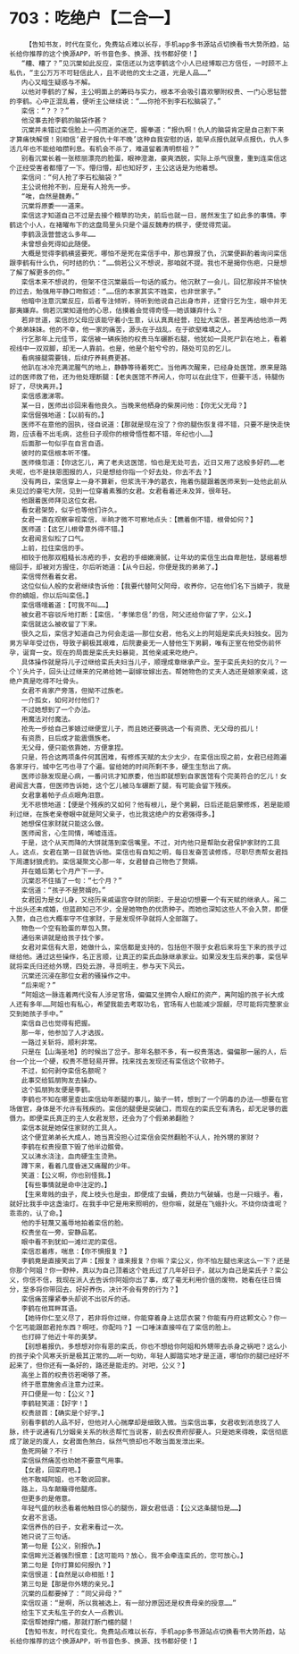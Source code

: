 # 703：吃绝户【二合一】
        【告知书友，时代在变化，免费站点难以长存，手机app多书源站点切换看书大势所趋，站长给你推荐的这个换源APP，听书音色多、换源、找书都好使！】
       “糟、糟了？”见沉棠如此反应，栾信还以为这李鹤这个小人已经博取己方信任，一时顾不上私仇，“主公万万不可轻信此人，且不说他的文士之道，光是人品……”
       内心又暗生疑惑与不解。
       以他对李鹤的了解，主公明面上的筹码与实力，根本不会吸引喜欢攀附权贵、一门心思钻营的李鹤。心中正混乱着，便听主公继续说：“……你抢不到李石松脑袋了。”
       栾信：“？？？”
       他没事去抢李鹤的脑袋作甚？
       沉棠并未错过栾信脸上一闪而逝的迷茫，握拳道：“报仇啊！仇人的脑袋肯定是自己割下来才算痛快解恨！别相信‘君子报仇十年不晚’这种自我安慰的话，能早点报仇就早点报仇，仇人多活几年也不能给咱攒利息。有机会不杀了，难道留着清明祭祖？”
       别看沉棠长着一张秾丽漂亮的脸蛋，眼神澄澈，豪爽洒脱，实际上杀气很重，重到连栾信这个正经受害者都懵了一下。懵归懵，却也知好歹，主公这话是为他着想。
       栾信问：“何人抢了李石松脑袋？”
       主公说他抢不到，应是有人抢先一步。
       “唉，自然是魏寿。”
       沉棠将原委一一道来。
       栾信这才知道自己不过是去接个粮草的功夫，前后也就一日，居然发生了如此多的事情。李鹤这个小人，在褚曜布下的这盘局里头只是个逼反魏寿的棋子，便觉得荒诞。
       李鹤汲汲营营这么多年……
       未曾想会死得如此随便。
       大概是觉得李鹤横竖要死，哪怕不是死在栾信手中，那也算报了仇，沉棠便斟酌着询问栾信跟李鹤有什么仇，何时结的仇：“……倘若公义不想说，那咱就不提。我也不是揭你伤疤，只是想了解了解更多的你。”
       栾信本来不想说的，但架不住沉棠最后一句话的威力。他沉默了一会儿，回忆那段并不愉快的过去，勉强用平静口吻叙述：“……信的本家其实不姓栾，也非世家子。”
       他暗中注意沉棠反应，后者专注倾听，待听到他说自己出身市井，还曾行乞为生，眼中并无鄙夷嫌弃。倘若沉棠知道他的心思，估摸着会觉得奇怪——她该嫌弃什么？
       若非世道，栾信的父母应该能守着小生意，认认真真经营，拉扯大栾信，甚至再给他添一两个弟弟妹妹。他的不幸，他一家的痛苦，源头在于战乱，在于欲壑难填之人。
       行乞那年上元佳节，栾信被一辆疾驰的权贵马车碾断右腿，他犹如一具死尸趴在地上，看着视线中一双双脚，却无一人靠前。也是，他是个脏兮兮的，随处可见的乞儿。
       看病接腿需要钱，后续疗养耗费更甚。
       他趴在冰冷充满泥腥气的地上，静静等待着死亡。当他再次醒来，已经身处医馆，原来是路过的医师救了他，还为他处理断腿：【老夫医馆不养闲人，你可以在此住下，但要干活，待腿伤好了，尽快离开。】
       栾信感激涕零。
       某一日，医师出诊回来看他良久。当晚来他栖身的柴房问他：【你无父无母？】
       栾信倔强地道：【以前有的。】
       医师不在意他的固执，径自说道：【那就是现在没了？你的腿伤恢复得不错，只要不是快走快跑，应该看不出毛病，这些日子观你的根骨悟性都不错，年纪也小……】
       后面那一句似乎在自言自语。
       彼时的栾信根本听不懂。
       医师倏忽道：【你这乞儿，离了老夫这医馆，怕也是无处可去，近日又用了这般多好药……老夫呢，也不是挟恩图报的人，只是想给你指一个好去处，你去不去？】
       没有两日，栾信穿上一身不算新，但浆洗干净的葛衣，拖着伤腿跟着医师来到一处他此前从未见过的豪宅大院，见到一位穿着素雅的女君。女君看着还未及笄，很年轻。
       他跟着医师拜见这位女君。
       看女君架势，似乎也等他们许久。
       女君一直在观察审视栾信，半晌才微不可察地点头：【瞧着倒不错，根骨如何？】
       医师道：【这乞儿根骨意外得不错。】
       女君闻言似松了口气。
       上前，拉住栾信的手。
       相较于他那双粗糙长冻疮的手，女君的手细嫩滑腻，让年幼的栾信生出自卑胆怯，瑟缩着想缩回手，却被对方握住，尔后听她道：【从今日起，你便是我的弟弟了。】
       栾信愕然看着女君。
       这位似仙人般的女君继续告诉他：【我要代替阿父阿母，收养你，记在他们名下当嫡子，我是你的嫡姐，你以后叫栾信。】
       栾信嗫嚅着道：【可我不叫……】
       被女君不容驳斥地打断：【栾信，‘孝悌忠信’的信，阿父还给你留了字，公义。】
       栾信就这么被收留了下来。
       很久之后，栾信才知道自己为何会走运——那位女君，他名义上的阿姐是栾氏夫妇独女。因为男方早年受过伤，导致子嗣极其艰难，后院妻妾无一人替他生下男嗣，唯有正室在他受伤前怀孕，诞育一女。现在的局面是栾氏夫妇暴毙，其他亲戚来吃绝户。
       具体操作就是将儿子过继给栾氏夫妇当儿子，顺理成章继承产业。至于栾氏夫妇的女儿？一个丫头片子，回头让过继来的兄弟给她一副嫁妆嫁出去。帮她物色的丈夫人选还是娘家亲戚，这绝户真是吃得不吐骨头。
       女君不肯家产旁落，但拗不过族老。
       一介孤女，如何对付他们？
       不过她想到了一个办法。
       用魔法对付魔法。
       抢先一步给自己爹娘过继便宜儿子，而且她还要挑选一个有资质、无父母的孤儿！
       有资质，日后成才能震慑族老。
       无父母，便只能依靠她，方便拿捏。
       只是，符合这两项条件何其困难，有修炼天赋的太少太少，在栾信出现之前，女君已经跑遍各家牙行，城中乞丐也寻了个遍。留给她的时间所剩不多，硬生生愁出了病。
       医师诊脉发现是心病，一番问讯才知原委，他当即就想到自家医馆有个完美符合的乞儿！女君闻言大喜，但医师告诉她，这个乞儿被马车碾断了腿，有可能会留下残疾。
       女君拿着帕子点点眼角泪意。
       无不悲愤地道：【便是个残疾的又如何？他有根儿，是个男嗣，日后还能启蒙修炼，若是能顺利过继，在族老亲卷眼中就是阿父亲子，也比我这绝户的女君强得多。】
       她想保住家财就只能这么做。
       医师闻言，心生同情，唏嘘连连。
       于是，这个从天而降的大饼就落到栾信嘴里。不过，对内他只是帮助女君保护家财的工具人。这点，女君在第一日就告诉他。栾信也有自知之明，每日发奋苦读修炼，尽职尽责帮女君挡下周遭豺狼虎豹。栾信凝聚文心那一年，女君替自己物色了赘婿。
       并在婚后第七个月产下一子。
       沉棠忍不住插了一句：“七个月？”
       栾信道：“孩子不是赘婿的。”
       女君因为是女儿身，又经历亲戚逼宫夺财的阴影，于是迫切想要一个有天赋的继承人。虽二十出头还未成婚，但蓝颜知己不少，全是她物色的优质种子。而她也深知这些人不会入赘，即便入赘，自己也大概率守不住家财，于是发现怀孕就将人全部踹了。
       物色一个空有脸蛋的草包入赘。
       通俗来讲就是给孩子找个爹。
       女君对栾信有大恩，她做什么，栾信都是支持的，包括但不限于女君后来将生下来的孩子过继给他。通过这些操作，名正言顺，让真正的栾氏血脉继承家业。如果没发生后来的事，栾信早就将栾氏归还给外甥，四处云游，寻觅明主，参与天下风云。
       沉棠还沉浸在那位女君的骚操作之中。
       “后来呢？”
       “阿姐这一脉连着两代没有人涉足官场，偏偏又坐拥令人眼红的资产，离阿姐的孩子长大成人还有多年……阿姐也有私心，希望我能去考取功名，官场有人也能减少觊觎，尽可能将完整家业交到她孩子手中。”
       栾信自己也觉得有把握。
       那一年，他参加了人才选拔。
       一路过关斩将，顺利非常。
       只是在【山海圣地】的时候出了岔子。那年名额不多，有一权贵落选，偏偏那一届的人，后台一个比一个硬，权贵不愿轻易开罪。找来找去发现还有栾信这个软柿子。
       不过，如何剥夺栾信名额呢？
       此事交给狐朋狗友去操办。
       这个狐朋狗友便是李鹤。
       李鹤也不知在哪里查出栾信幼年断腿的事儿，脑子一转，想到了一个阴毒的办法——想要在官场做官，身体是不允许有残疾的。栾信的腿便是突破口，而现在的栾氏空有清名，却无足够的震慑力。即便栾氏真正的主人女君发怒，还会为了个假弟弟翻脸？
       栾信本就是她保住家财的工具人。
       这个便宜弟弟长大成人，她当真没担心过栾信会突然翻脸不认人，抢外甥的家财？
       李鹤在权贵授意下毁了他半边髌骨。
       又以沸水浇注，血肉硬生生烫熟。
       蹲下来，看着几度昏迷又痛醒的少年。
       笑道：【公义啊，你也别怪我。】
       【有些事情就是命中注定的。】
       【生来卑贱的虫子，爬上枝头也是虫，即便成了虫蛹，费劲力气破蛹，也是一只蛾子。看，就好比我手中这盏油灯。在我手中它是用来照明的，但你嘛，就是在飞蛾扑火。不烧你烧谁呢？乖乖的，认了命。】
       他的手轻蔑又羞辱地拍着栾信的脸。
       权贵坐在一旁，安静品茗。
       眼中看不到犹如一滩烂泥的栾信。
       栾信忍着疼，喘息：【你不惧报复？】
       李鹤竟是直接笑出了声：【报复？谁来报复？你嘛？栾公义，你不怕左腿也来这么一下？还是你那个阿姐？你一野种，真以为自己顶着这个姓氏过了几年好日子，就以为自己是栾氏子？栾公义，你信不信，我现在派人去告诉你阿姐你出了事，成了毫无利用价值的废物，她看在往日情分，至多将你带回去，好好养伤，决计不会有旁的行为？】
       栾信痛苦攥紧拳头却说不出驳斥的话。
       李鹤在他耳畔耳语。
       【她待你仁至义尽了，若非将你过继，你能穿着身上这层衣裳？你能有丹府这颗文心？你一个乞丐能跟郎君抢东西？啊呸，你配吗？】一口唾沫直接啐在了栾信的脸上。
       也打碎了他近十年的美梦。
       【别想着报仇，多想想对你有恩的栾氏，你也不想给你阿姐和外甥带去杀身之祸吧？这么小的孩子染个风寒夭折是极其正常的……听一句劝，年轻人脚踏实地才是正道，哪怕你的腿已经好不起来了，但你还有一条好的，路还是能走的。对吧，公义？】
       高坐上首的权贵彷若喝够了茶。
       终于愿意施舍点注意力过来。
       开口便是一句：【公义？】
       李鹤轻笑道：【好字！】
       权贵颔首：【确实是个好字。】
       别看李鹤的人品不好，但他对人心揣摩却是细致入微。当栾信出事，女君收到消息找了人脉，终于说通有几分姻亲关系的秋丞帮忙当说客，前去权贵府邸要人。只是她来得晚，栾信彻底成了跛足的废人，女君面色煞白，纵然气愤却也不敢当面发泄出来。
       鱼死网破？不行！
       栾信纵然痛苦也劝她不要意气用事。
       【女君，回栾府吧。】
       他不敢喊阿姐，也不敢说回家。
       路上，马车颠簸得他腿疼。
       但更多的是倦意。
       年轻气盛的秋丞看着他触目惊心的腿伤，跟女君低语：【公义这条腿怕是……】
       女君不言语。
       栾信养伤的日子，女君来看过一次。
       她只说了三句话。
       第一句是【公义，别报仇。】
       栾信眸光泛着强烈恨意：【这可能吗？放心，我不会牵连栾氏的，您可放心。】
       第二句是【你打算如何报仇？】
       栾信恨道：【自然是以命相抵！】
       第三句是【那是你外甥的亲兄。】
       沉棠的瓜都要掉了：“同父异母？”
       栾信叹道：“是啊，所以我被选上，有一部分原因还是权贵母亲的授意……”
       给生下丈夫私生子的女人一点教训。
       栾信帮她撑门楣，那就打断门楣的腿！
       【告知书友，时代在变化，免费站点难以长存，手机app多书源站点切换看书大势所趋，站长给你推荐的这个换源APP，听书音色多、换源、找书都好使！】